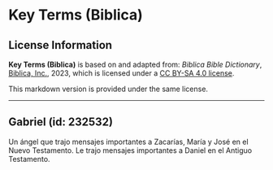 # Key Terms (Biblica)

## License Information

**Key Terms (Biblica)** is based on and adapted from: _Biblica Bible Dictionary_, [Biblica, Inc.](https://www.biblica.com/), 2023, which is licensed under a [CC BY-SA 4.0 license](https://creativecommons.org/licenses/by-sa/4.0/legalcode.en).

This markdown version is provided under the same license.



--------------------------------

## Gabriel (id: 232532)

Un ángel que trajo mensajes importantes a Zacarías, María y José en el Nuevo Testamento. Le trajo mensajes importantes a Daniel en el Antiguo Testamento.


